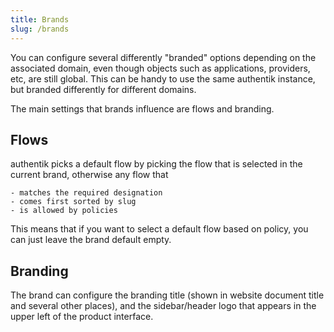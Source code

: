 ```yaml
---
title: Brands
slug: /brands
---
```


You can configure several differently "branded" options depending on the associated domain, even though objects such as applications, providers, etc, are still global. This can be handy to use the same authentik instance, but branded differently for different domains.

The main settings that brands influence are flows and branding.

## Flows

authentik picks a default flow by picking the flow that is selected in the current brand, otherwise any flow that

    - matches the required designation
    - comes first sorted by slug
    - is allowed by policies

This means that if you want to select a default flow based on policy, you can just leave the brand default empty.

## Branding

The brand can configure the branding title (shown in website document title and several other places), and the sidebar/header logo that appears in the upper left of the product interface.
